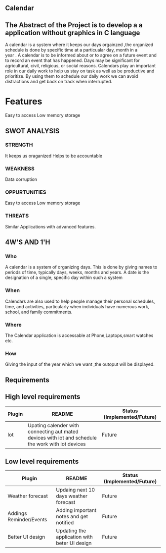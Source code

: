 ## Calendar
## The Abstract of the Project is to develop a a application without graphics in C language  

A calendar is a system where it keeps our days orgainzed ,the organized schedule is done by specific time at a particualar day, month in a  
year . A calendar is to be informed about or to agree on a future event and to record an event that has happened. Days may be significant for agricultural, civil, religious, or social reasons. Calendars play an important role in our daily work to help us stay on task as well as be productive and prioritize. By using them to schedule our daily work we can avoid distractions and get back on track when interrupted.

# Features
Easy to access 
Low memory storage

## SWOT ANALYSIS
### STRENGTH
It keeps us oraganized
Helps to be accountable

### WEAKNESS
Data corruption

### OPPURTUNITIES
Easy to access
Low memory storage

### THREATS
Similar Applications with advanced features.

## 4W'S AND 1'H
### Who
A calendar is a system of organizing days. This is done by giving names to periods of time, typically days, weeks, months and years. A date is the designation of a single, specific day within such a system

### When
Calendars are also used to help people manage their personal schedules, time, and activities, particularly when individuals have numerous work, school, and family commitments.

### Where
The Calendar application  is accessable at Phone,Laptops,smart watches etc.

### How
Giving the input of the year which we want ,the outoput will be displayed.

## Requirements 
## High level requirements
| Plugin | README | Status (Implemented/Future) |
|----------|--------|-------------------------|
|Iot |Upating calender with connecting aut mated devices  with iot and schedule the work with iot devices |Future |

## Low level requirements
|Plugin | README | Status (Implemented/Future)  |
|-----------|----------|--------------------|
|Weather forecast |Updaing next 10 days weather forecast |Future |
| Addings Reminder/Events|Adding important notes and get notified |Future |
|Better UI design |Updating the application with beter UI design |Future |
